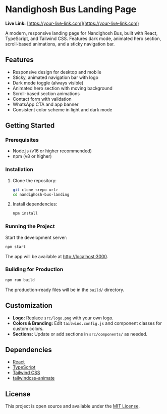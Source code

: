 # Nandighosh Bus Landing Page

**Live Link:** [https://your-live-link.com](https://your-live-link.com)

A modern, responsive landing page for Nandighosh Bus, built with React, TypeScript, and Tailwind CSS. Features dark mode, animated hero section, scroll-based animations, and a sticky navigation bar.

## Features
- Responsive design for desktop and mobile
- Sticky, animated navigation bar with logo
- Dark mode toggle (always visible)
- Animated hero section with moving background
- Scroll-based section animations
- Contact form with validation
- WhatsApp CTA and app banner
- Consistent color scheme in light and dark mode

## Getting Started

### Prerequisites
- Node.js (v16 or higher recommended)
- npm (v8 or higher)

### Installation
1. Clone the repository:
   ```bash
   git clone <repo-url>
   cd nandighosh-bus-landing
   ```
2. Install dependencies:
   ```bash
   npm install
   ```

### Running the Project
Start the development server:
```bash
npm start
```
The app will be available at [http://localhost:3000](http://localhost:3000).

### Building for Production
```bash
npm run build
```
The production-ready files will be in the `build/` directory.

## Customization
- **Logo:** Replace `src/logo.png` with your own logo.
- **Colors & Branding:** Edit `tailwind.config.js` and component classes for custom colors.
- **Sections:** Update or add sections in `src/components/` as needed.

## Dependencies
- [React](https://reactjs.org/)
- [TypeScript](https://www.typescriptlang.org/)
- [Tailwind CSS](https://tailwindcss.com/)
- [tailwindcss-animate](https://github.com/joe-bell/tailwindcss-animate)

## License
This project is open source and available under the [MIT License](LICENSE). 